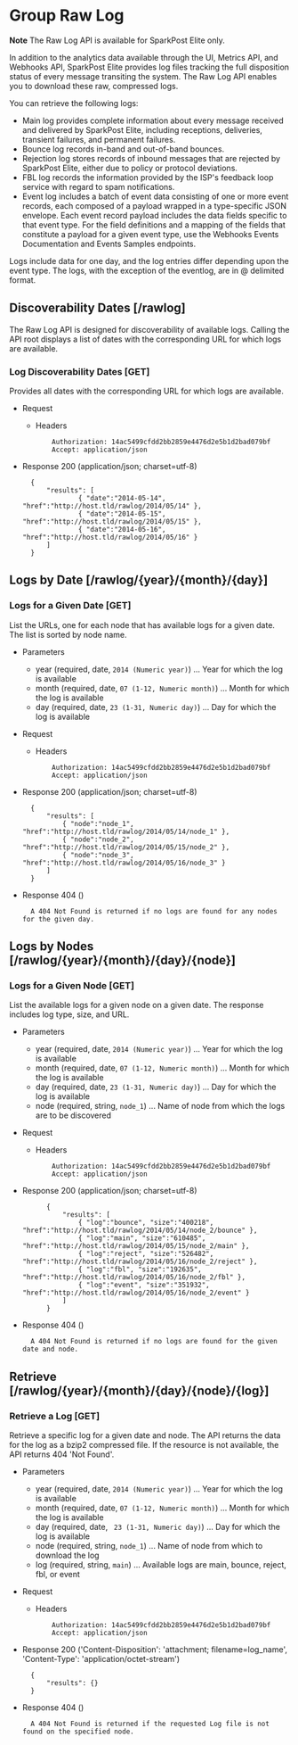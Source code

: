 # Group Raw Log

**Note** The Raw Log API is available for SparkPost Elite only.

In addition to the analytics data available through the UI, Metrics API, and Webhooks API, SparkPost Elite provides log files tracking the full disposition status of every message transiting the system.  The Raw Log API enables you to download these raw, compressed logs.

You can retrieve the following logs:
* Main log provides complete information about every message received and delivered by SparkPost Elite, including receptions, deliveries, transient failures, and permanent failures.
* Bounce log records in-band and out-of-band bounces.
* Rejection log stores records of inbound messages that are rejected by SparkPost Elite, either due to policy or protocol deviations.
* FBL log records the information provided by the ISP's feedback loop service with regard to spam notifications.
* Event log includes a batch of event data consisting of one or more event records, each composed of a payload wrapped in a type-specific JSON envelope. Each event record payload includes the data fields specific to that event type. For the field definitions and a mapping of the fields that constitute a payload for a given event type, use the Webhooks Events Documentation and Events Samples endpoints.

Logs include data for one day, and the log entries differ depending upon the event type. The logs, with the exception of the eventlog, are in @ delimited format. 

## Discoverability Dates [/rawlog]

The Raw Log API is designed for discoverability of available logs.  Calling the API root displays a list of dates with the corresponding URL for which logs are available.

### Log Discoverability Dates [GET]

Provides all dates with the corresponding URL for which logs are available.

+ Request

  + Headers

            Authorization: 14ac5499cfdd2bb2859e4476d2e5b1d2bad079bf
            Accept: application/json

+ Response 200 (application/json; charset=utf-8)

        {
            "results": [
                    { "date":"2014-05-14", "href":"http://host.tld/rawlog/2014/05/14" },
                    { "date":"2014-05-15", "href":"http://host.tld/rawlog/2014/05/15" },
                    { "date":"2014-05-16", "href":"http://host.tld/rawlog/2014/05/16" }
            ]
        }

## Logs by Date [/rawlog/{year}/{month}/{day}]

### Logs for a Given Date [GET]

List the URLs, one for each node that has available logs for a given date. The list is sorted by node name.

+ Parameters
  + year (required, date, `2014 (Numeric year)`) ... Year for which the log is available
  + month (required, date, `07 (1-12, Numeric month)`) ... Month for which the log is available
  + day (required, date, `23 (1-31, Numeric day)`) ... Day for which the log is available

+ Request

  + Headers

            Authorization: 14ac5499cfdd2bb2859e4476d2e5b1d2bad079bf
            Accept: application/json

+ Response 200 (application/json; charset=utf-8)
    
        {
            "results": [
                { "node":"node_1", "href":"http://host.tld/rawlog/2014/05/14/node_1" },
                { "node":"node_2", "href":"http://host.tld/rawlog/2014/05/15/node_2" },
                { "node":"node_3", "href":"http://host.tld/rawlog/2014/05/16/node_3" }
            ]
        }

+ Response 404 ()
    
        A 404 Not Found is returned if no logs are found for any nodes for the given day.


## Logs by Nodes [/rawlog/{year}/{month}/{day}/{node}]

### Logs for a Given Node [GET]

List the available logs for a given node on a given date. The response includes log type, size, and URL.

+ Parameters
  + year (required, date, `2014 (Numeric year)`) ... Year for which the log is available
  + month (required, date, `07 (1-12, Numeric month)`) ... Month for which the log is available
  + day (required, date, `23 (1-31, Numeric day)`) ... Day for which the log is available
  + node (required, string, `node_1`) ... Name of node from which the logs are to be discovered

+ Request

  + Headers

            Authorization: 14ac5499cfdd2bb2859e4476d2e5b1d2bad079bf
            Accept: application/json

+ Response 200 (application/json; charset=utf-8)
    
            {
                "results": [
                    { "log":"bounce", "size":"400218", "href":"http://host.tld/rawlog/2014/05/14/node_2/bounce" },
                    { "log":"main", "size":"610485", "href":"http://host.tld/rawlog/2014/05/15/node_2/main" },
                    { "log":"reject", "size":"526482", "href":"http://host.tld/rawlog/2014/05/16/node_2/reject" },
                    { "log":"fbl", "size":"192635", "href":"http://host.tld/rawlog/2014/05/16/node_2/fbl" },
                    { "log":"event", "size":"351932", "href":"http://host.tld/rawlog/2014/05/16/node_2/event" }
                ]
            }

+ Response 404 ()
    
        A 404 Not Found is returned if no logs are found for the given date and node.



## Retrieve [/rawlog/{year}/{month}/{day}/{node}/{log}]

### Retrieve a Log [GET]

Retrieve a specific log for a given date and node. The API returns the data for the log as a bzip2 compressed file.  If the resource is not available, the API returns 404 'Not Found'.


+ Parameters
  + year (required, date, `2014 (Numeric year)`) ... Year for which the log is available
  + month (required, date, `07 (1-12, Numeric month)`) ... Month for which the log is available
  + day (required, date, ` 23 (1-31, Numeric day)`) ... Day for which the log is available
  + node (required, string, `node_1`) ... Name of node from which to download the log
  + log (required, string, `main`) ... Available logs are main, bounce, reject, fbl, or event


+ Request

  + Headers
      
            Authorization: 14ac5499cfdd2bb2859e4476d2e5b1d2bad079bf
            Accept: application/json

+ Response 200 ('Content-Disposition': 'attachment; filename=log_name', 'Content-Type': 'application/octet-stream')
    
        {
            "results": {}
        }

+ Response 404 ()
    
        A 404 Not Found is returned if the requested Log file is not found on the specified node.
